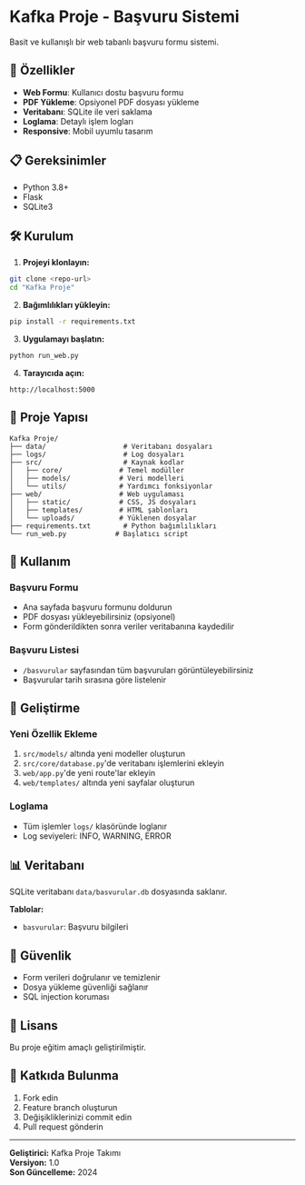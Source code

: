 # Kafka Proje - Başvuru Sistemi

Basit ve kullanışlı bir web tabanlı başvuru formu sistemi.

## 🚀 Özellikler

- **Web Formu**: Kullanıcı dostu başvuru formu
- **PDF Yükleme**: Opsiyonel PDF dosyası yükleme
- **Veritabanı**: SQLite ile veri saklama
- **Loglama**: Detaylı işlem logları
- **Responsive**: Mobil uyumlu tasarım

## 📋 Gereksinimler

- Python 3.8+
- Flask
- SQLite3

## 🛠️ Kurulum

1. **Projeyi klonlayın:**
```bash
git clone <repo-url>
cd "Kafka Proje"
```

2. **Bağımlılıkları yükleyin:**
```bash
pip install -r requirements.txt
```

3. **Uygulamayı başlatın:**
```bash
python run_web.py
```

4. **Tarayıcıda açın:**
```
http://localhost:5000
```

## 📁 Proje Yapısı

```
Kafka Proje/
├── data/                   # Veritabanı dosyaları
├── logs/                   # Log dosyaları
├── src/                    # Kaynak kodlar
│   ├── core/              # Temel modüller
│   ├── models/            # Veri modelleri
│   └── utils/             # Yardımcı fonksiyonlar
├── web/                   # Web uygulaması
│   ├── static/            # CSS, JS dosyaları
│   ├── templates/         # HTML şablonları
│   └── uploads/           # Yüklenen dosyalar
├── requirements.txt        # Python bağımlılıkları
└── run_web.py            # Başlatıcı script
```

## 🎯 Kullanım

### Başvuru Formu
- Ana sayfada başvuru formunu doldurun
- PDF dosyası yükleyebilirsiniz (opsiyonel)
- Form gönderildikten sonra veriler veritabanına kaydedilir

### Başvuru Listesi
- `/basvurular` sayfasından tüm başvuruları görüntüleyebilirsiniz
- Başvurular tarih sırasına göre listelenir

## 🔧 Geliştirme

### Yeni Özellik Ekleme
1. `src/models/` altında yeni modeller oluşturun
2. `src/core/database.py`'de veritabanı işlemlerini ekleyin
3. `web/app.py`'de yeni route'lar ekleyin
4. `web/templates/` altında yeni sayfalar oluşturun

### Loglama
- Tüm işlemler `logs/` klasöründe loglanır
- Log seviyeleri: INFO, WARNING, ERROR

## 📊 Veritabanı

SQLite veritabanı `data/basvurular.db` dosyasında saklanır.

**Tablolar:**
- `basvurular`: Başvuru bilgileri

## 🚨 Güvenlik

- Form verileri doğrulanır ve temizlenir
- Dosya yükleme güvenliği sağlanır
- SQL injection koruması

## 📝 Lisans

Bu proje eğitim amaçlı geliştirilmiştir.

## 🤝 Katkıda Bulunma

1. Fork edin
2. Feature branch oluşturun
3. Değişikliklerinizi commit edin
4. Pull request gönderin

---

**Geliştirici:** Kafka Proje Takımı  
**Versiyon:** 1.0  
**Son Güncelleme:** 2024 